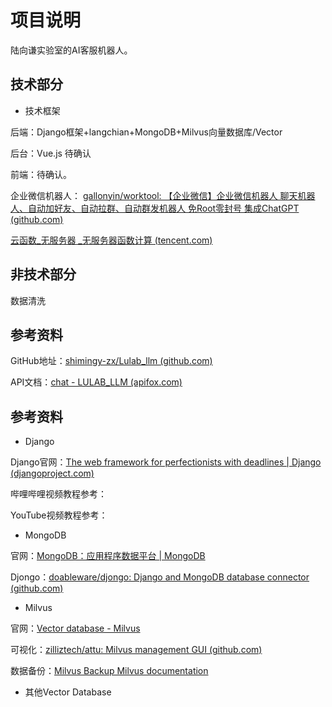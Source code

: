 # 项目说明

陆向谦实验室的AI客服机器人。

## 技术部分

- 技术框架

后端：Django框架+langchian+MongoDB+Milvus向量数据库/Vector

后台：Vue.js  待确认

前端：待确认。

企业微信机器人：
[gallonyin/worktool: 【企业微信】企业微信机器人 聊天机器人、自动加好友、自动拉群、自动群发机器人 免Root零封号 集成ChatGPT (github.com)](https://github.com/gallonyin/worktool)

[云函数_无服务器 _无服务器函数计算 (tencent.com)](https://cloud.tencent.com/product/scf)

## 非技术部分

数据清洗



## 参考资料

GitHub地址：[shimingy-zx/Lulab_llm (github.com)](https://github.com/shimingy-zx/Lulab_llm)

API文档：[chat - LULAB_LLM (apifox.com)](https://apifox.com/apidoc/shared-335af27c-da34-4948-80e9-9da3acbacce4)

## 参考资料

- Django
 
Django官网：[The web framework for perfectionists with deadlines | Django (djangoproject.com)](https://www.djangoproject.com/)

哔哩哔哩视频教程参考：

YouTube视频教程参考：

- MongoDB

官网：[MongoDB：应用程序数据平台 | MongoDB](https://www.mongodb.com/zh-cn)

Djongo：[doableware/djongo: Django and MongoDB database connector (github.com)](https://github.com/doableware/djongo)


- Milvus

官网：[Vector database - Milvus](https://milvus.io/)

可视化：[zilliztech/attu: Milvus management GUI (github.com)](https://github.com/zilliztech/attu)

数据备份：[Milvus Backup Milvus documentation](https://milvus.io/docs/milvus_backup_overview.md)


- 其他Vector Database


